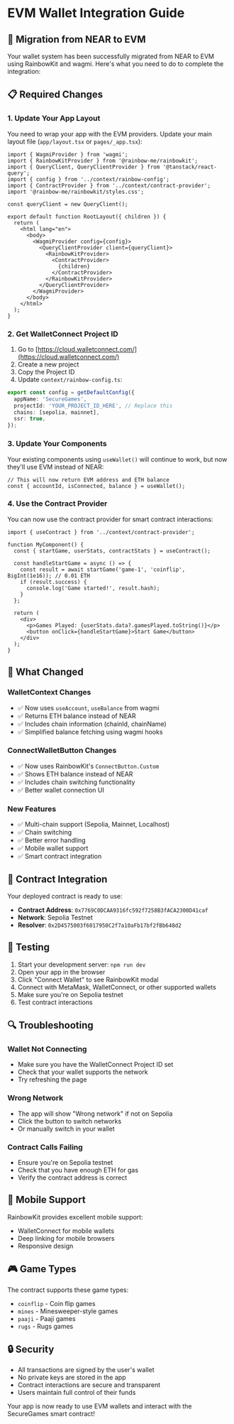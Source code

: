 # EVM Wallet Integration Guide

## 🔄 Migration from NEAR to EVM

Your wallet system has been successfully migrated from NEAR to EVM using RainbowKit and wagmi. Here's what you need to do to complete the integration:

## 📋 Required Changes

### 1. Update Your App Layout

You need to wrap your app with the EVM providers. Update your main layout file (`app/layout.tsx` or `pages/_app.tsx`):

```tsx
import { WagmiProvider } from 'wagmi';
import { RainbowKitProvider } from '@rainbow-me/rainbowkit';
import { QueryClient, QueryClientProvider } from '@tanstack/react-query';
import { config } from '../context/rainbow-config';
import { ContractProvider } from '../context/contract-provider';
import '@rainbow-me/rainbowkit/styles.css';

const queryClient = new QueryClient();

export default function RootLayout({ children }) {
  return (
    <html lang="en">
      <body>
        <WagmiProvider config={config}>
          <QueryClientProvider client={queryClient}>
            <RainbowKitProvider>
              <ContractProvider>
                {children}
              </ContractProvider>
            </RainbowKitProvider>
          </QueryClientProvider>
        </WagmiProvider>
      </body>
    </html>
  );
}
```

### 2. Get WalletConnect Project ID

1. Go to [https://cloud.walletconnect.com/](https://cloud.walletconnect.com/)
2. Create a new project
3. Copy the Project ID
4. Update `context/rainbow-config.ts`:

```typescript
export const config = getDefaultConfig({
  appName: 'SecureGames',
  projectId: 'YOUR_PROJECT_ID_HERE', // Replace this
  chains: [sepolia, mainnet],
  ssr: true,
});
```

### 3. Update Your Components

Your existing components using `useWallet()` will continue to work, but now they'll use EVM instead of NEAR:

```tsx
// This will now return EVM address and ETH balance
const { accountId, isConnected, balance } = useWallet();
```

### 4. Use the Contract Provider

You can now use the contract provider for smart contract interactions:

```tsx
import { useContract } from '../context/contract-provider';

function MyComponent() {
  const { startGame, userStats, contractStats } = useContract();
  
  const handleStartGame = async () => {
    const result = await startGame('game-1', 'coinflip', BigInt(1e16)); // 0.01 ETH
    if (result.success) {
      console.log('Game started!', result.hash);
    }
  };
  
  return (
    <div>
      <p>Games Played: {userStats.data?.gamesPlayed.toString()}</p>
      <button onClick={handleStartGame}>Start Game</button>
    </div>
  );
}
```

## 🔧 What Changed

### WalletContext Changes
- ✅ Now uses `useAccount`, `useBalance` from wagmi
- ✅ Returns ETH balance instead of NEAR
- ✅ Includes chain information (chainId, chainName)
- ✅ Simplified balance fetching using wagmi hooks

### ConnectWalletButton Changes
- ✅ Now uses RainbowKit's `ConnectButton.Custom`
- ✅ Shows ETH balance instead of NEAR
- ✅ Includes chain switching functionality
- ✅ Better wallet connection UI

### New Features
- ✅ Multi-chain support (Sepolia, Mainnet, Localhost)
- ✅ Chain switching
- ✅ Better error handling
- ✅ Mobile wallet support
- ✅ Smart contract integration

## 🎯 Contract Integration

Your deployed contract is ready to use:
- **Contract Address**: `0x7769C0DCAA9316fc592f7258B3fACA2300D41caf`
- **Network**: Sepolia Testnet
- **Resolver**: `0x2D4575003f6017950C2f7a10aFb17bf2fBb648d2`

## 🚀 Testing

1. Start your development server: `npm run dev`
2. Open your app in the browser
3. Click "Connect Wallet" to see RainbowKit modal
4. Connect with MetaMask, WalletConnect, or other supported wallets
5. Make sure you're on Sepolia testnet
6. Test contract interactions

## 🔍 Troubleshooting

### Wallet Not Connecting
- Make sure you have the WalletConnect Project ID set
- Check that your wallet supports the network
- Try refreshing the page

### Wrong Network
- The app will show "Wrong network" if not on Sepolia
- Click the button to switch networks
- Or manually switch in your wallet

### Contract Calls Failing
- Ensure you're on Sepolia testnet
- Check that you have enough ETH for gas
- Verify the contract address is correct

## 📱 Mobile Support

RainbowKit provides excellent mobile support:
- WalletConnect for mobile wallets
- Deep linking for mobile browsers
- Responsive design

## 🎮 Game Types

The contract supports these game types:
- `coinflip` - Coin flip games
- `mines` - Minesweeper-style games
- `paaji` - Paaji games
- `rugs` - Rugs games

## 🔒 Security

- All transactions are signed by the user's wallet
- No private keys are stored in the app
- Contract interactions are secure and transparent
- Users maintain full control of their funds

Your app is now ready to use EVM wallets and interact with the SecureGames smart contract!



